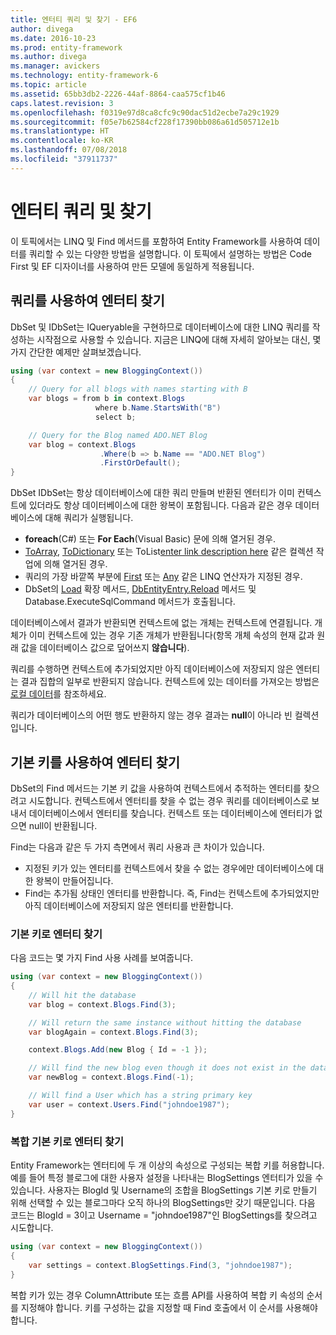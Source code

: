 ```yaml
---
title: 엔터티 쿼리 및 찾기 - EF6
author: divega
ms.date: 2016-10-23
ms.prod: entity-framework
ms.author: divega
ms.manager: avickers
ms.technology: entity-framework-6
ms.topic: article
ms.assetid: 65bb3db2-2226-44af-8864-caa575cf1b46
caps.latest.revision: 3
ms.openlocfilehash: f0319e97d8ca8cfc9c90dac51d2ecbe7a29c1929
ms.sourcegitcommit: f05e7b62584cf228f17390bb086a61d505712e1b
ms.translationtype: HT
ms.contentlocale: ko-KR
ms.lasthandoff: 07/08/2018
ms.locfileid: "37911737"
---
```

# <a name="querying-and-finding-entities"></a>엔터티 쿼리 및 찾기
이 토픽에서는 LINQ 및 Find 메서드를 포함하여 Entity Framework를 사용하여 데이터를 쿼리할 수 있는 다양한 방법을 설명합니다. 이 토픽에서 설명하는 방법은 Code First 및 EF 디자이너를 사용하여 만든 모델에 동일하게 적용됩니다.  

## <a name="finding-entities-using-a-query"></a>쿼리를 사용하여 엔터티 찾기  

DbSet 및 IDbSet는 IQueryable을 구현하므로 데이터베이스에 대한 LINQ 쿼리를 작성하는 시작점으로 사용할 수 있습니다. 지금은 LINQ에 대해 자세히 알아보는 대신, 몇 가지 간단한 예제만 살펴보겠습니다.  

``` csharp
using (var context = new BloggingContext())
{
    // Query for all blogs with names starting with B
    var blogs = from b in context.Blogs
                   where b.Name.StartsWith("B")
                   select b;

    // Query for the Blog named ADO.NET Blog
    var blog = context.Blogs
                    .Where(b => b.Name == "ADO.NET Blog")
                    .FirstOrDefault();
}
```  

DbSet IDbSet는 항상 데이터베이스에 대한 쿼리 만들며 반환된 엔터티가 이미 컨텍스트에 있더라도 항상 데이터베이스에 대한 왕복이 포함됩니다. 다음과 같은 경우 데이터베이스에 대해 쿼리가 실행됩니다.  

- **foreach**(C#) 또는 **For Each**(Visual Basic) 문에 의해 열거된 경우.  
- [ToArray](https://msdn.microsoft.com/library/bb298736), [ToDictionary](https://msdn.microsoft.com/library/system.linq.enumerable.todictionary) 또는 ToList[enter link description here](https://msdn.microsoft.com/library/bb342261) 같은 컬렉션 작업에 의해 열거된 경우.  
- 쿼리의 가장 바깥쪽 부분에 [First](https://msdn.microsoft.com/library/bb291976) 또는 [Any](https://msdn.microsoft.com/library/bb337697) 같은 LINQ 연산자가 지정된 경우.  
- DbSet의 [Load](https://msdn.microsoft.com/library/system.data.entity.dbextensions.load) 확장 메서드, [DbEntityEntry.Reload](https://msdn.microsoft.com/library/system.data.entity.infrastructure.dbentityentry.reload.aspx) 메서드 및 Database.ExecuteSqlCommand 메서드가 호출됩니다.  

데이터베이스에서 결과가 반환되면 컨텍스트에 없는 개체는 컨텍스트에 연결됩니다. 개체가 이미 컨텍스트에 있는 경우 기존 개체가 반환됩니다(항목 개체 속성의 현재 값과 원래 값을 데이터베이스 값으로 덮어쓰지 **않습니다**).  

쿼리를 수행하면 컨텍스트에 추가되었지만 아직 데이터베이스에 저장되지 않은 엔터티는 결과 집합의 일부로 반환되지 않습니다. 컨텍스트에 있는 데이터를 가져오는 방법은 [로컬 데이터](~/ef6/querying/local-data.md)를 참조하세요.  

쿼리가 데이터베이스의 어떤 행도 반환하지 않는 경우 결과는 **null**이 아니라 빈 컬렉션입니다.  

## <a name="finding-entities-using-primary-keys"></a>기본 키를 사용하여 엔터티 찾기  

DbSet의 Find 메서드는 기본 키 값을 사용하여 컨텍스트에서 추적하는 엔터티를 찾으려고 시도합니다. 컨텍스트에서 엔터티를 찾을 수 없는 경우 쿼리를 데이터베이스로 보내서 데이터베이스에서 엔터티를 찾습니다. 컨텍스트 또는 데이터베이스에 엔터티가 없으면 null이 반환됩니다.  

Find는 다음과 같은 두 가지 측면에서 쿼리 사용과 큰 차이가 있습니다.  

- 지정된 키가 있는 엔터티를 컨텍스트에서 찾을 수 없는 경우에만 데이터베이스에 대한 왕복이 만들어집니다.  
- Find는 추가됨 상태인 엔터티를 반환합니다. 즉, Find는 컨텍스트에 추가되었지만 아직 데이터베이스에 저장되지 않은 엔터티를 반환합니다.  
### <a name="finding-an-entity-by-primary-key"></a>기본 키로 엔터티 찾기  

다음 코드는 몇 가지 Find 사용 사례를 보여줍니다.  

``` csharp
using (var context = new BloggingContext())
{
    // Will hit the database
    var blog = context.Blogs.Find(3);

    // Will return the same instance without hitting the database
    var blogAgain = context.Blogs.Find(3);

    context.Blogs.Add(new Blog { Id = -1 });

    // Will find the new blog even though it does not exist in the database
    var newBlog = context.Blogs.Find(-1);

    // Will find a User which has a string primary key
    var user = context.Users.Find("johndoe1987");
}
```  

### <a name="finding-an-entity-by-composite-primary-key"></a>복합 기본 키로 엔터티 찾기  

Entity Framework는 엔터티에 두 개 이상의 속성으로 구성되는 복합 키를 허용합니다. 예를 들어 특정 블로그에 대한 사용자 설정을 나타내는 BlogSettings 엔터티가 있을 수 있습니다. 사용자는 BlogId 및 Username의 조합을 BlogSettings 기본 키로 만들기 위해 선택할 수 있는 블로그마다 오직 하나의 BlogSettings만 갖기 때문입니다. 다음 코드는 BlogId = 3이고 Username = "johndoe1987"인 BlogSettings를 찾으려고 시도합니다.  

``` csharp  
using (var context = new BloggingContext())
{
    var settings = context.BlogSettings.Find(3, "johndoe1987");
}
```  

복합 키가 있는 경우 ColumnAttribute 또는 흐름 API를 사용하여 복합 키 속성의 순서를 지정해야 합니다. 키를 구성하는 값을 지정할 때 Find 호출에서 이 순서를 사용해야 합니다.  
